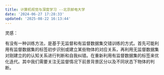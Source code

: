 ```yaml
---
title: 计算机视觉与深度学习 --北京邮电大学
date: '2024-06-27 17:28:33'
updated: '2025-08-22 16:13:44'
---
```

灵感：

有没有一种训练方法，是基于无监督和有监督数据集交错训练的方式。首先可能利用有监督数据集的标签初步识别或建立某些物体的对应关系，再利用无监督数据集对刚建立的的认知关系进行判断和自我纠错。在重新利用有监督数据集的标签来优化迭代。其中我们需要关注无监督情况下前景背景区分以及不同状态下物体的判断。

